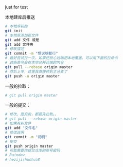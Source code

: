 just for test

本地建库后推送

```bash
# 本地库初始
git init
# 本地库添加新文件
git add 文件 或是
git add 文件夹
# 修改描述
git commit -m "想说啥都行"
# 最好尝试拉一次，如果还担心远端把本地覆盖，可以用下面的拉命令
# 这条命令会在本地合并远端的内容
git pull --rebase origin master
# 然后上传，这里我直接传到主分支了
git push -u origin master
```

一般的拉取：

```bash
# git pull origin master
```

一般的提交：

```bash
# 修改、提交前，都要先拉取。。
# git pull --rebase origin master
# 如果有新文件
git add "文件名"
# 修改说明
git commit -m "说明"
# 提交
git push origin master
# 可能需要你提交仓库的账号密码
# Raindow
# hezijishuohua8
```

